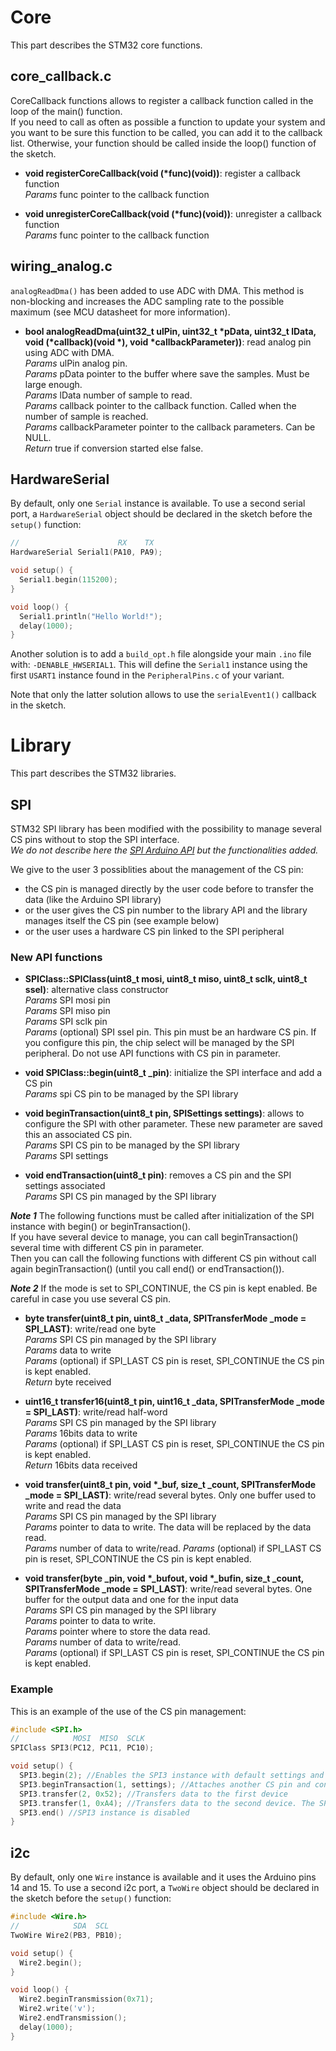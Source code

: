 # Core

This part describes the STM32 core functions.

## core_callback.c

CoreCallback functions allows to register a callback function called in the loop of the main() function.  
If you need to call as often as possible a function to update your system and you want to be sure this function to be called, you can add it to the callback list. Otherwise, your function should be called inside the loop() function of
the sketch.

* **void registerCoreCallback(void (*func)(void))**: register a callback function  
_Params_ func pointer to the callback function  

* **void unregisterCoreCallback(void (*func)(void))**: unregister a callback function  
_Params_ func pointer to the callback function  

## wiring_analog.c

`analogReadDma()` has been added to use ADC with DMA. This method is non-blocking and increases the ADC sampling rate to the possible maximum (see MCU datasheet for more information).

* **bool analogReadDma(uint32_t ulPin, uint32_t *pData, uint32_t lData, void (*callback)(void *), void *callbackParameter))**: read analog pin using ADC with DMA.  
_Params_ ulPin analog pin.  
_Params_ pData pointer to the buffer where save the samples. Must be large enough.  
_Params_ lData number of sample to read.  
_Params_ callback pointer to the callback function. Called when the number of sample is reached.  
_Params_ callbackParameter pointer to the callback parameters. Can be NULL.  
_Return_ true if conversion started else false.  

## HardwareSerial

By default, only one `Serial` instance is available.
To use a second serial port, a `HardwareSerial` object should be declared in the sketch before the `setup()` function:
```C++
//                      RX    TX
HardwareSerial Serial1(PA10, PA9);

void setup() {
  Serial1.begin(115200); 
}

void loop() {
  Serial1.println("Hello World!");
  delay(1000);
}
```
Another solution is to add a `build_opt.h` file alongside your main `.ino` file with: `-DENABLE_HWSERIAL1`.
This will define the `Serial1` instance using the first `USART1` instance found in the `PeripheralPins.c` of your variant.

Note that only the latter solution allows to use the `serialEvent1()` callback in the sketch.

# Library

This part describes the STM32 libraries.

## SPI

STM32 SPI library has been modified with the possibility to manage several CS pins without to stop the SPI interface.  
_We do not describe here the [SPI Arduino API](https://www.arduino.cc/en/Reference/SPI) but the functionalities added._  

We give to the user 3 possiblities about the management of the CS pin:  
* the CS pin is managed directly by the user code before to transfer the data (like the Arduino SPI library)  
* or the user gives the CS pin number to the library API and the library manages itself the CS pin (see example below)  
* or the user uses a hardware CS pin linked to the SPI peripheral  

### New API functions

* **SPIClass::SPIClass(uint8_t mosi, uint8_t miso, uint8_t sclk, uint8_t ssel)**: alternative class constructor  
_Params_ SPI mosi pin  
_Params_ SPI miso pin  
_Params_ SPI sclk pin  
_Params_ (optional) SPI ssel pin. This pin must be an hardware CS pin. If you configure this pin, the chip select will be managed by the SPI peripheral. Do not use API functions with CS pin in parameter.

* **void SPIClass::begin(uint8_t _pin)**: initialize the SPI interface and add a CS pin  
_Params_ spi CS pin to be managed by the SPI library  

* **void beginTransaction(uint8_t pin, SPISettings settings)**: allows to configure the SPI with other parameter. These new parameter are saved this an associated CS pin.  
_Params_ SPI CS pin to be managed by the SPI library  
_Params_ SPI settings  

* **void endTransaction(uint8_t pin)**: removes a CS pin and the SPI settings associated  
_Params_ SPI CS pin managed by the SPI library  

**_Note 1_** The following functions must be called after initialization of the SPI instance with begin() or beginTransaction().  
If you have several device to manage, you can call beginTransaction() several time with different CS pin in parameter.  
Then you can call the following functions with different CS pin without call again beginTransaction() (until you call end() or endTransaction()).  

**_Note 2_** If the mode is set to SPI_CONTINUE, the CS pin is kept enabled. Be careful in case you use several CS pin.  

* **byte transfer(uint8_t pin, uint8_t _data, SPITransferMode _mode = SPI_LAST)**: write/read one byte  
_Params_ SPI CS pin managed by the SPI library  
_Params_ data to write  
_Params_ (optional) if SPI_LAST CS pin is reset, SPI_CONTINUE the CS pin is kept enabled.  
_Return_ byte received  

* **uint16_t transfer16(uint8_t pin, uint16_t _data, SPITransferMode _mode = SPI_LAST)**: write/read half-word  
_Params_ SPI CS pin managed by the SPI library  
_Params_ 16bits data to write  
_Params_ (optional) if SPI_LAST CS pin is reset, SPI_CONTINUE the CS pin is kept enabled.  
_Return_ 16bits data received  

* **void transfer(uint8_t pin, void *_buf, size_t _count, SPITransferMode _mode = SPI_LAST)**: write/read several bytes. Only one buffer used to write and read the data  
_Params_ SPI CS pin managed by the SPI library  
_Params_ pointer to data to write. The data will be replaced by the data read.  
_Params_ number of data to write/read.
_Params_ (optional) if SPI_LAST CS pin is reset, SPI_CONTINUE the CS pin is kept enabled.  

* **void transfer(byte _pin, void *_bufout, void *_bufin, size_t _count, SPITransferMode _mode = SPI_LAST)**: write/read several bytes. One buffer for the output data and one for the input data  
_Params_ SPI CS pin managed by the SPI library  
_Params_ pointer to data to write.  
_Params_ pointer where to store the data read.  
_Params_ number of data to write/read.  
_Params_ (optional) if SPI_LAST CS pin is reset, SPI_CONTINUE the CS pin is kept enabled.  

### Example

This is an example of the use of the CS pin management:  

```C++
#include <SPI.h>
//            MOSI  MISO  SCLK
SPIClass SPI3(PC12, PC11, PC10);

void setup() {
  SPI3.begin(2); //Enables the SPI3 instance with default settings and attaches the CS pin  
  SPI3.beginTransaction(1, settings); //Attaches another CS pin and configure the SPI3 instance with other settings  
  SPI3.transfer(2, 0x52); //Transfers data to the first device
  SPI3.transfer(1, 0xA4); //Transfers data to the second device. The SPI3 instance is configured with the right settings  
  SPI3.end() //SPI3 instance is disabled
}
```

## i2c
By default, only one `Wire` instance is available and it uses the Arduino pins 14 and 15.
To use a second i2c port, a `TwoWire` object should be declared in the sketch before the `setup()` function:
```C++
#include <Wire.h>
//            SDA  SCL
TwoWire Wire2(PB3, PB10);

void setup() {
  Wire2.begin(); 
}

void loop() {
  Wire2.beginTransmission(0x71);
  Wire2.write('v');
  Wire2.endTransmission();
  delay(1000);
}
```
